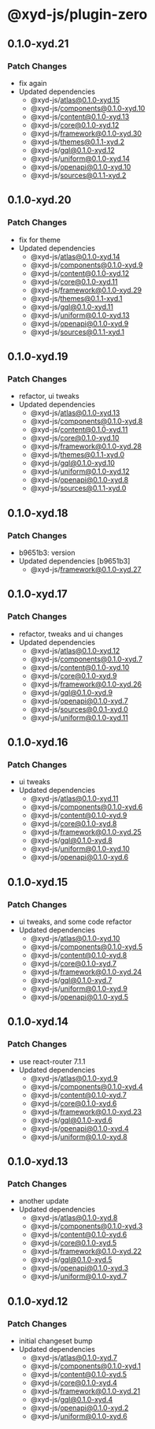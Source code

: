 # @xyd-js/plugin-zero

## 0.1.0-xyd.21

### Patch Changes

- fix again
- Updated dependencies
  - @xyd-js/atlas@0.1.0-xyd.15
  - @xyd-js/components@0.1.0-xyd.10
  - @xyd-js/content@0.1.0-xyd.13
  - @xyd-js/core@0.1.0-xyd.12
  - @xyd-js/framework@0.1.0-xyd.30
  - @xyd-js/themes@0.1.1-xyd.2
  - @xyd-js/gql@0.1.0-xyd.12
  - @xyd-js/uniform@0.1.0-xyd.14
  - @xyd-js/openapi@0.1.0-xyd.10
  - @xyd-js/sources@0.1.1-xyd.2

## 0.1.0-xyd.20

### Patch Changes

- fix for theme
- Updated dependencies
  - @xyd-js/atlas@0.1.0-xyd.14
  - @xyd-js/components@0.1.0-xyd.9
  - @xyd-js/content@0.1.0-xyd.12
  - @xyd-js/core@0.1.0-xyd.11
  - @xyd-js/framework@0.1.0-xyd.29
  - @xyd-js/themes@0.1.1-xyd.1
  - @xyd-js/gql@0.1.0-xyd.11
  - @xyd-js/uniform@0.1.0-xyd.13
  - @xyd-js/openapi@0.1.0-xyd.9
  - @xyd-js/sources@0.1.1-xyd.1

## 0.1.0-xyd.19

### Patch Changes

- refactor, ui tweaks
- Updated dependencies
  - @xyd-js/atlas@0.1.0-xyd.13
  - @xyd-js/components@0.1.0-xyd.8
  - @xyd-js/content@0.1.0-xyd.11
  - @xyd-js/core@0.1.0-xyd.10
  - @xyd-js/framework@0.1.0-xyd.28
  - @xyd-js/themes@0.1.1-xyd.0
  - @xyd-js/gql@0.1.0-xyd.10
  - @xyd-js/uniform@0.1.0-xyd.12
  - @xyd-js/openapi@0.1.0-xyd.8
  - @xyd-js/sources@0.1.1-xyd.0

## 0.1.0-xyd.18

### Patch Changes

- b9651b3: version
- Updated dependencies [b9651b3]
  - @xyd-js/framework@0.1.0-xyd.27

## 0.1.0-xyd.17

### Patch Changes

- refactor, tweaks and ui changes
- Updated dependencies
  - @xyd-js/atlas@0.1.0-xyd.12
  - @xyd-js/components@0.1.0-xyd.7
  - @xyd-js/content@0.1.0-xyd.10
  - @xyd-js/core@0.1.0-xyd.9
  - @xyd-js/framework@0.1.0-xyd.26
  - @xyd-js/gql@0.1.0-xyd.9
  - @xyd-js/openapi@0.1.0-xyd.7
  - @xyd-js/sources@0.0.1-xyd.0
  - @xyd-js/uniform@0.1.0-xyd.11

## 0.1.0-xyd.16

### Patch Changes

- ui tweaks
- Updated dependencies
  - @xyd-js/atlas@0.1.0-xyd.11
  - @xyd-js/components@0.1.0-xyd.6
  - @xyd-js/content@0.1.0-xyd.9
  - @xyd-js/core@0.1.0-xyd.8
  - @xyd-js/framework@0.1.0-xyd.25
  - @xyd-js/gql@0.1.0-xyd.8
  - @xyd-js/uniform@0.1.0-xyd.10
  - @xyd-js/openapi@0.1.0-xyd.6

## 0.1.0-xyd.15

### Patch Changes

- ui tweaks, and some code refactor
- Updated dependencies
  - @xyd-js/atlas@0.1.0-xyd.10
  - @xyd-js/components@0.1.0-xyd.5
  - @xyd-js/content@0.1.0-xyd.8
  - @xyd-js/core@0.1.0-xyd.7
  - @xyd-js/framework@0.1.0-xyd.24
  - @xyd-js/gql@0.1.0-xyd.7
  - @xyd-js/uniform@0.1.0-xyd.9
  - @xyd-js/openapi@0.1.0-xyd.5

## 0.1.0-xyd.14

### Patch Changes

- use react-router 7.1.1
- Updated dependencies
  - @xyd-js/atlas@0.1.0-xyd.9
  - @xyd-js/components@0.1.0-xyd.4
  - @xyd-js/content@0.1.0-xyd.7
  - @xyd-js/core@0.1.0-xyd.6
  - @xyd-js/framework@0.1.0-xyd.23
  - @xyd-js/gql@0.1.0-xyd.6
  - @xyd-js/openapi@0.1.0-xyd.4
  - @xyd-js/uniform@0.1.0-xyd.8

## 0.1.0-xyd.13

### Patch Changes

- another update
- Updated dependencies
  - @xyd-js/atlas@0.1.0-xyd.8
  - @xyd-js/components@0.1.0-xyd.3
  - @xyd-js/content@0.1.0-xyd.6
  - @xyd-js/core@0.1.0-xyd.5
  - @xyd-js/framework@0.1.0-xyd.22
  - @xyd-js/gql@0.1.0-xyd.5
  - @xyd-js/openapi@0.1.0-xyd.3
  - @xyd-js/uniform@0.1.0-xyd.7

## 0.1.0-xyd.12

### Patch Changes

- initial changeset bump
- Updated dependencies
  - @xyd-js/atlas@0.1.0-xyd.7
  - @xyd-js/components@0.1.0-xyd.1
  - @xyd-js/content@0.1.0-xyd.5
  - @xyd-js/core@0.1.0-xyd.4
  - @xyd-js/framework@0.1.0-xyd.21
  - @xyd-js/gql@0.1.0-xyd.4
  - @xyd-js/openapi@0.1.0-xyd.2
  - @xyd-js/uniform@0.1.0-xyd.6
